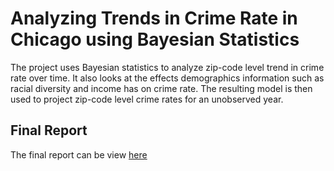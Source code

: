 # Analyzing Trends in Crime Rate in Chicago using Bayesian Statistics

The project uses Bayesian statistics to analyze zip-code level trend in crime rate over time. It also looks at the effects demographics information such as racial diversity and income has on crime rate. The resulting model is then used to project zip-code level crime rates for an unobserved year.

## Final Report

The final report can be view [here](https://rawgit.com/)

